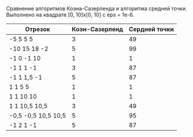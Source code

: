 ﻿Сравнение алгоритмов Коэна-Сазерленда и алгоритма средней точки.
Выполнено на квадрате [0, 10]x[0, 10] с eps = 1e-6.

| Отрезок             | Коэн-Сазерленд | Сердней точки |
|---------------------|------------------|---------------|
| -5 5 5 5            | 3                | 49            |
| -10 15 18 -2        | 5                | 99            |
| -1 0 -1 10          | 1                | 1             |
| -1 1 1 -1           | 3                | 87            |
| -1 1 1,5 -1         | 5                | 87            |
| 1 1 5 5             | 1                | 1             |
| 1 1 10 10           | 1                | 1             |
| 1 1 10,5 10,5       | 3                | 49            |
| -0,5 -0,5 10,5 10,5 | 5                | 95            |
| -1 2 1 -1           | 5                | 87            |